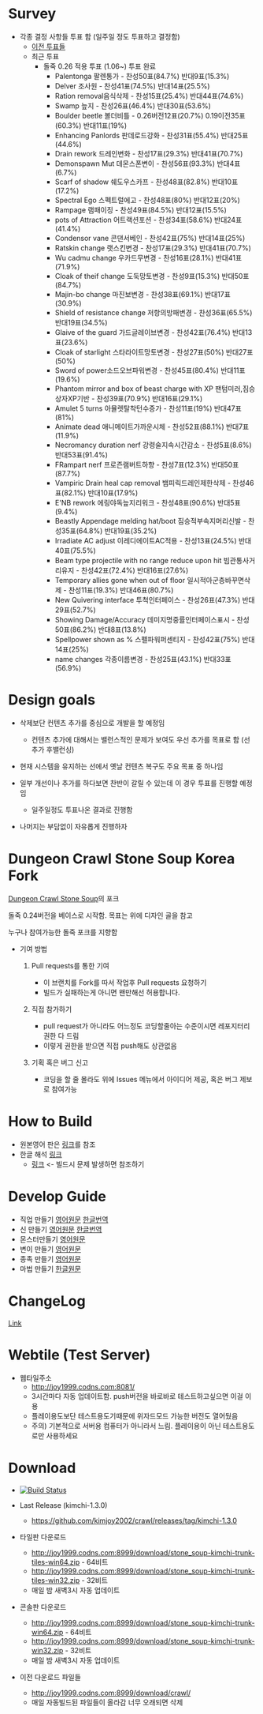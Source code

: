 # Survey

* 각종 결정 사항들 투표 함 (일주일 정도 투표하고 결정함)
  * [이전 투표들](https://github.com/kimjoy2002/crawl/blob/master/SURVEY.md)
  * 최근 투표
    * 돌죽 0.26 적용 투표 (1.06~) 투표 완료
      - Palentonga 팔렌통가 - 찬성50표(84.7%) 반대9표(15.3%)
      - Delver 조사원 - 찬성41표(74.5%) 반대14표(25.5%)
      - Ration removal음식삭제 - 찬성15표(25.4%) 반대44표(74.6%)
      - Swamp 늪지 - 찬성26표(46.4%) 반대30표(53.6%)
      - Boulder beetle 볼더비틀 - 0.26버전12표(20.7%) 0.19이전35표(60.3%) 반대11표(19%)
      - Enhancing Panlords 판데로드강화 - 찬성31표(55.4%) 반대25표(44.6%)
      - Drain rework 드레인변화 - 찬성17표(29.3%) 반대41표(70.7%)
      - Demonspawn Mut 데몬스폰변이 - 찬성56표(93.3%) 반대4표(6.7%)
      - Scarf of shadow 쉐도우스카프 - 찬성48표(82.8%) 반대10표(17.2%)
      - Spectral Ego 스펙트럴에고 - 찬성48표(80%) 반대12표(20%)
      - Rampage 램패이징 - 찬성49표(84.5%) 반대12표(15.5%)
      - pots of Attraction 어트랙션포션 - 찬성34표(58.6%) 반대24표(41.4%)
      - Condensor vane 콘댄서베인 - 찬성42표(75%) 반대14표(25%)
      - Ratskin change 랫스킨변경 - 찬성17표(29.3%) 반대41표(70.7%)
      - Wu cadmu change 우카드무변경 - 찬성16표(28.1%) 반대41표(71.9%)
      - Cloak of theif change 도둑망토변경 - 찬성9표(15.3%) 반대50표(84.7%)
      - Majin-bo change 마진보변경 - 찬성38표(69.1%) 반대17표(30.9%)
      - Shield of resistance change 저항의방패변경 - 찬성36표(65.5%) 반대19표(34.5%)
      - Glaive of the guard 가드글레이브변경 - 찬성42표(76.4%) 반대13표(23.6%)
      - Cloak of starlight 스타라이트망토변경 - 찬성27표(50%) 반대27표(50%)
      - Sword of power소드오브파워변경 - 찬성45표(80.4%) 반대11표(19.6%)
      - Phantom mirror and box of beast charge with XP 팬텀미러,짐승상자XP기반 - 찬성39표(70.9%) 반대16표(29.1%)
      - Amulet 5 turns 아뮬렛탈착턴수증가 - 찬성11표(19%) 반대47표(81%)
      - Animate dead 애니메이트가까운시체 - 찬성52표(88.1%) 반대7표(11.9%)
      - Necromancy duration nerf 강령술지속시간감소 - 찬성5표(8.6%) 반대53표(91.4%)
      - FRampart nerf 프로즌램버트하향 - 찬성7표(12.3%) 반대50표(87.7%)
      - Vampiric Drain heal cap removal 뱀피릭드레인제한삭제 - 찬성46표(82.1%) 반대10표(17.9%)
      - E'NB rework 에링야독늪지리워크 - 찬성48표(90.6%) 반대5표(9.4%)
      - Beastly Appendage melding hat/boot 짐승적부속지머리신발 - 찬성35표(64.8%) 반대19표(35.2%)
      - Irradiate AC adjust 이레디에이트AC적용 - 찬성13표(24.5%) 반대40표(75.5%)
      - Beam type projectile with no range reduce upon hit 빔관통사거리유지 - 찬성42표(72.4%) 반대16표(27.6%)
      - Temporary allies gone when out of floor 일시적아군층바꾸면삭제 - 찬성11표(19.3%) 반대46표(80.7%)
      - New Quivering interface 투척인터페이스 - 찬성26표(47.3%) 반대29표(52.7%)
      - Showing Damage/Accuracy 데미지명중률인터페이스표시 - 찬성50표(86.2%) 반대8표(13.8%)
      - Spellpower shown as % 스펠파워퍼센티지 - 찬성42표(75%) 반대14표(25%)
      - name changes 각종이름변경 - 찬성25표(43.1%) 반대33표(56.9%)
      
# Design goals

* 삭제보단 컨텐츠 추가를 중심으로 개발을 할 예정임
  * 컨텐츠 추가에 대해서는 밸런스적인 문제가 보여도 우선 추가를 목표로 함 (선추가 후밸런싱)

* 현재 시스템을 유지하는 선에서 옛날 컨텐츠 복구도 주요 목표 중 하나임

* 일부 개선이나 추가를 하다보면 찬반이 갈릴 수 있는데 이 경우 투표를 진행할 예정임
  * 일주일정도 투표나온 결과로 진행함
  
* 나머지는 부담없이 자유롭게 진행하자

# Dungeon Crawl Stone Soup Korea Fork

[Dungeon Crawl Stone Soup](https://github.com/crawl/crawl/)의 포크

돌죽 0.24버전을 베이스로 시작함. 목표는 위에 디자인 골을 참고

누구나 참여가능한 돌죽 포크를 지향함

* 기여 방법
  1. Pull requests를 통한 기여
     * 이 브랜치를 Fork를 따서 작업후 Pull requests 요청하기
     * 빌드가 실패하는게 아니면 왠만해선 허용합니다.
     
     
  2. 직접 참가하기
     * pull request가 아니라도 어느정도 코딩할줄아는 수준이시면 레포지터리 권한 다 드림
     * 이렇게 권한을 받으면 직접 push해도 상관없음
     
    
  3. 기획 혹은 버그 신고
     * 코딩을 할 줄 몰라도 위에 Issues 메뉴에서 아이디어 제공, 혹은 버그 제보로 참여가능
     

# How to Build
  * 원본영어 판은 [링크](https://github.com/kimjoy2002/crawl/blob/master/crawl-ref/INSTALL.txt)를 참조 
  * 한글 해석 [링크](https://gall.dcinside.com/board/view/?id=rlike&no=261405)
    * [링크](https://github.com/kimjoy2002/crawl/issues/18) <- 빌드시 문제 발생하면 참조하기

# Develop Guide
  * 직업 만들기 [영어원문](https://github.com/kimjoy2002/crawl/blob/master/crawl-ref/docs/develop/background_creation.txt) [한글번역](https://gall.dcinside.com/board/view/?id=rlike&no=96789)
  * 신 만들기 [영어원문](https://github.com/kimjoy2002/crawl/blob/master/crawl-ref/docs/develop/god_creation.txt) [한글번역](https://github.com/kimjoy2002/crawl/issues/116)
  * 몬스터만들기 [영어원문](https://github.com/kimjoy2002/crawl/blob/master/crawl-ref/docs/develop/monster_creation.txt)
  * 변이 만들기 [영어원문](https://github.com/kimjoy2002/crawl/blob/master/crawl-ref/docs/develop/mutation_creation.txt)
  * 종족 만들기 [영어원문](https://github.com/kimjoy2002/crawl/blob/master/crawl-ref/docs/develop/species_creation.md)
  * 마법 만들기 [한글원문](https://gall.dcinside.com/board/view/?id=rlike&no=318987)

# ChangeLog
  
  [Link](https://github.com/kimjoy2002/crawl/blob/master/CHANGELOG.md)
  
# Webtile (Test Server)

* 웹타일주소
  *  http://joy1999.codns.com:8081/
  * 3시간마다 자동 업데이트함. push버전을 바로바로 테스트하고싶으면 이걸 이용
  * 플레이용도보단 테스트용도기때문에 위자드모드 가능한 버전도 열어뒀음
  * 주의) 기본적으로 서버용 컴퓨터가 아니라서 느림. 플레이용이 아닌 테스트용도로만 사용하세요

# Download

* [![Build Status](http://joy1999.codns.com:8080/buildStatus/icon?job=crawl%2Fcrawl)](http://joy1999.codns.com:8080/job/crawl/job/crawl/)

* Last Release (kimchi-1.3.0)
  * https://github.com/kimjoy2002/crawl/releases/tag/kimchi-1.3.0

* 타일판 다운로드
  * http://joy1999.codns.com:8999/download/stone_soup-kimchi-trunk-tiles-win64.zip - 64비트
  * http://joy1999.codns.com:8999/download/stone_soup-kimchi-trunk-tiles-win32.zip - 32비트
  * 매일 밤 새벽3시 자동 업데이트

* 콘솔판 다운로드
  * http://joy1999.codns.com:8999/download/stone_soup-kimchi-trunk-win64.zip - 64비트
  * http://joy1999.codns.com:8999/download/stone_soup-kimchi-trunk-win32.zip - 32비트
  * 매일 밤 새벽3시 자동 업데이트
  
* 이전 다운로드 파일들
  * http://joy1999.codns.com:8999/download/crawl/
  * 매일 자동빌드된 파일들이 올라감 너무 오래되면 삭제
